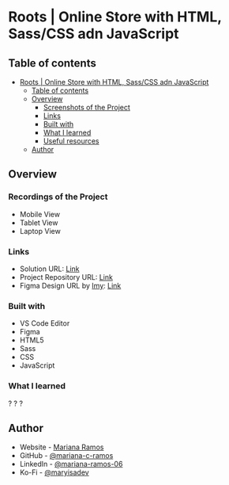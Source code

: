 # Roots | Online Store with HTML, Sass/CSS adn JavaScript

## Table of contents

- [Roots | Online Store with HTML, Sass/CSS adn JavaScript](#roots--online-store--with--html--sass/css--and--javascript)
  - [Table of contents](#table-of-contents)
  - [Overview](#overview)
    - [Screenshots of the Project](#screenshots-of-the-project)
    - [Links](#links)
    - [Built with](#built-with)
    - [What I learned](#what-i-learned)
    - [Useful resources](#useful-resources)
  - [Author](#author)

## Overview

### Recordings of the Project

- Mobile View
- Tablet View
- Laptop View

### Links

- Solution URL: [Link](https://mariana-c-ramos.github.io/roots-store/)
- Project Repository URL: [Link](https://github.com/mariana-c-ramos/roots-store)
- Figma Design URL by [Imy](https://www.figma.com/@imy): [Link](https://www.figma.com/community/file/897733190214205861/Plant-Shop-Website-(Practice-%23001))

### Built with

- VS Code Editor
- Figma
- HTML5
- Sass
- CSS
- JavaScript

### What I learned

?  ?  ?

## Author

- Website - [Mariana Ramos](https://mariana-c-ramos.github.io/miana-portfolio/)
- GitHub - [@mariana-c-ramos](https://github.com/mariana-c-ramos)
- LinkedIn - [@mariana-ramos-06](https://www.linkedin.com/in/mariana-ramos-06/)
- Ko-Fi - [@maryisadev](https://ko-fi.com/maryisadev#setGoalModal)
